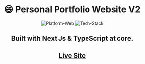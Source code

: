 <h1 align="center">😄 Personal Portfolio Website V2</h1>

<p align="center">
	<img src="https://img.shields.io/badge/Platform-Web%2C%20Mobile-brightgreen" alt="Platform-Web">
    <img src="https://img.shields.io/badge/Tech%20Stack-Nextjs%2C%20TypeScript%2C%20SCSS%2C%20GraphQL%2C%20GraphCMS%2C%20Emailjs-9cf" alt="Tech-Stack">
</p

<br>
<h2 align="center">Built with Next Js & TypeScript at core.</h2>
<h2 align="center"><a href="[https://himankash.com](https://personal-portfolio-sigma-three-17.vercel.app/)"> Live Site </a></h2>

